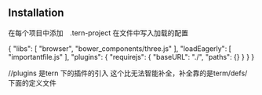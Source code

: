 ## Installation
在每个项目中添加　.tern-project
在文件中写入加载的配置

{
	"libs": [
		"browser",
		"bower_components/three.js"
	],
	"loadEagerly": [
		"importantfile.js"
	],
	"plugins": {
		"requirejs": {
			"baseURL": "./",
			"paths": {}
		}
	}
}

//plugins 是tern 下的插件的引入
这个比无法智能补全，补全靠的是term/defs/ 下面的定义文件
